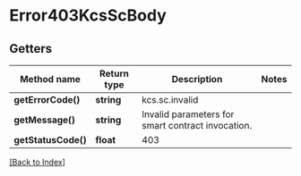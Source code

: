 # Error403KcsScBody

## Getters

Method name | Return type | Description | Notes
------------ | ------------- | ------------- | -------------
**getErrorCode()** | **string** | kcs.sc.invalid |
**getMessage()** | **string** | Invalid parameters for smart contract invocation. |
**getStatusCode()** | **float** | 403 |

[[Back to Index]](../index.md)
